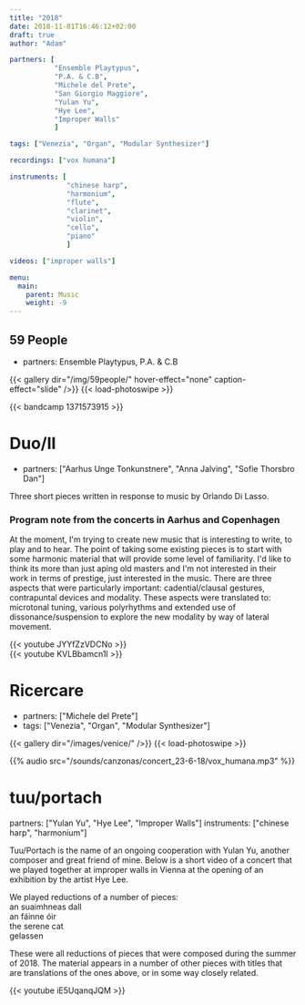 ```yaml
---
title: "2018"
date: 2018-11-01T16:46:12+02:00
draft: true
author: "Adam"

partners: [
           "Ensemble Playtypus", 
           "P.A. & C.B", 
           "Michele del Prete", 
           "San Giorgio Maggiore",
           "Yulan Yu", 
           "Hye Lee", 
           "Improper Walls"
           ]

tags: ["Venezia", "Organ", "Modular Synthesizer"]

recordings: ["vox humana"]

instruments: [
              "chinese harp", 
              "harmonium",
              "flute",
              "clarinet",
              "violin",
              "cello",
              "piano"
              ]

videos: ["improper walls"]

menu:
  main:
    parent: Music
    weight: -9
---
```


## 59 People

+ partners: Ensemble Playtypus, P.A. & C.B

{{< gallery dir="/img/59people/" hover-effect="none" caption-effect="slide" />}} {{< load-photoswipe >}}

{{< bandcamp 1371573915 >}}

# Duo/II

+ partners: ["Aarhus Unge Tonkunstnere", "Anna Jalving", "Sofie Thorsbro Dan"]

Three short pieces written in response to music by Orlando Di Lasso.

<h3>Program note from the concerts in Aarhus and Copenhagen</h3>

At the moment, I'm trying to create new music that is interesting to write, to play and to hear. The point of taking some existing pieces is to start with some harmonic material that will provide some level of familiarity. I'd like to think its more than just aping old masters and I'm not interested in their work in terms of prestige, just interested in the music. There are three aspects that were particularly important: cadential/clausal gestures, contrapuntal devices and modality. These aspects were translated to: microtonal tuning, various polyrhythms and extended use of dissonance/suspension to explore the new modality by way of lateral movement.

{{< youtube JYYfZzVDCNo >}}
<br>
{{< youtube KVLBbamcn1I >}}


# Ricercare

+ partners: ["Michele del Prete"]
+ tags: ["Venezia", "Organ", "Modular Synthesizer"]

{{< gallery dir="/images/venice/" />}} {{< load-photoswipe >}}

{{% audio src="/sounds/canzonas/concert_23-6-18/vox_humana.mp3" %}}


# tuu/portach

partners: ["Yulan Yu", "Hye Lee", "Improper Walls"]
instruments: ["chinese harp", "harmonium"]

Tuu/Portach is the name of an ongoing cooperation with Yulan Yu, another composer and great friend of mine.
Below is a short video of a concert that we played together at improper walls in Vienna at the opening of
an exhibition by the artist Hye Lee.

We played reductions of a number of pieces:<br>
an suaimhneas dall<br>
an fáinne óir<br>
the serene cat<br>
gelassen<br>

These were all reductions of pieces that were composed during the summer of 2018.
The material appears in a number of other pieces with titles that are translations
of the ones above, or in some way closely related. 

{{< youtube iE5UqanqJQM >}}
